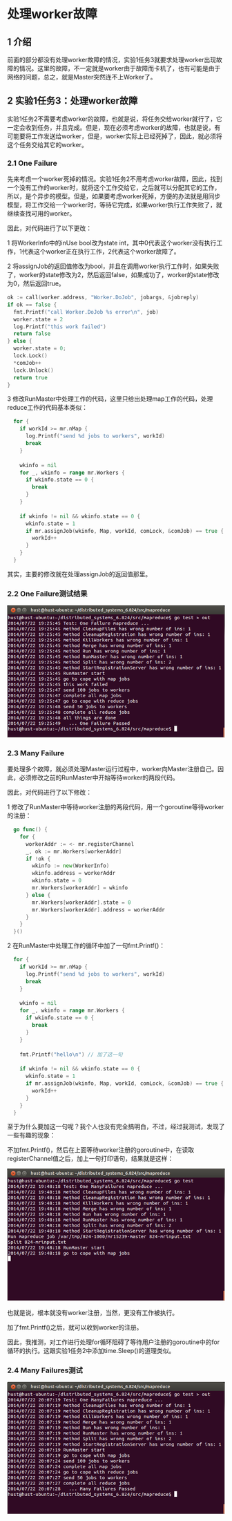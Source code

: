 # 处理worker故障

## 1 介绍

前面的部分都没有处理worker故障的情况，实验1任务3就要求处理worker出现故障的情况。这里的故障，不一定就是worker由于故障而卡机了，也有可能是由于网络的问题，总之，就是Master突然连不上Worker了。

## 2 实验1任务3：处理worker故障

实验1任务2不需要考虑worker的故障，也就是说，将任务交给worker就行了，它一定会收到任务，并且完成。但是，现在必须考虑worker的故障，也就是说，有可能要将工作发送给worker，但是，worker实际上已经死掉了，因此，就必须将这个任务交给其它的worker。

### 2.1 One Failure

先来考虑一个worker死掉的情况。实验1任务2不用考虑worker故障，因此，找到一个没有工作的worker时，就将这个工作交给它，之后就可以分配其它的工作，所以，是个异步的模型。但是，如果要考虑worker死掉，方便的办法就是用同步模型，将工作交给一个worker时，等待它完成，如果worker执行工作失败了，就继续查找可用的worker。

因此，对代码进行了以下更改：

1 将WorkerInfo中的inUse bool改为state int，其中0代表这个worker没有执行工作，1代表这个worker正在执行工作，2代表这个worker故障了。

2 将assignJob的返回值修改为bool，并且在调用worker执行工作时，如果失败了，worker的state修改为2，然后返回false，如果成功了，worker的state修改为0，然后返回true。

``` GO
ok := call(worker.address, "Worker.DoJob", jobargs, &jobreply)
if ok == false {
  fmt.Printf("call Worker.DoJob %s error\n", job)
  worker.state = 2
  log.Printf("this work failed")
  return false
} else {
  worker.state = 0;
  lock.Lock()
  *comJob++
  lock.Unlock()
  return true
}
```

3 修改RunMaster中处理工作的代码，这里只给出处理map工作的代码，处理reduce工作的代码基本类似：

``` GO
  for {
    if workId >= mr.nMap {
      log.Printf("send %d jobs to workers", workId)
      break
    }

    wkinfo = nil
    for _, wkinfo = range mr.Workers {
      if wkinfo.state == 0 {
        break
      }
    }

    if wkinfo != nil && wkinfo.state == 0 {
      wkinfo.state = 1
      if mr.assignJob(wkinfo, Map, workId, comLock, &comJob) == true {
        workId++
      }
    }
  }
```

其实，主要的修改就在处理assignJob的返回值那里。

### 2.2 One Failure测试结果

![](https://github.com/luofengmacheng/distributed_system/blob/master/pic/mapreduce3.png)

### 2.3 Many Failure

要处理多个故障，就必须处理Master运行过程中，worker向Master注册自己。因此，必须修改之前的RunMaster中开始等待worker的两段代码。

因此，对代码进行了以下修改：

1 修改了RunMaster中等待worker注册的两段代码，用一个goroutine等待worker的注册：

``` GO
  go func() {
    for {
      workerAddr := <- mr.registerChannel
      _, ok := mr.Workers[workerAddr]
      if !ok {
        wkinfo := new(WorkerInfo)
        wkinfo.address = workerAddr
        wkinfo.state = 0
        mr.Workers[workerAddr] = wkinfo
      } else {
        mr.Workers[workerAddr].state = 0
        mr.Workers[workerAddr].address = workerAddr
      }
    }
  }()
```

2 在RunMaster中处理工作的循环中加了一句fmt.Printf()：

``` GO
  for {
    if workId >= mr.nMap {
      log.Printf("send %d jobs to workers", workId)
      break
    }

    wkinfo = nil
    for _, wkinfo = range mr.Workers {
      if wkinfo.state == 0 {
        break
      }
    }

    fmt.Printf("hello\n") // 加了这一句

    if wkinfo != nil && wkinfo.state == 0 {
      wkinfo.state = 1
      if mr.assignJob(wkinfo, Map, workId, comLock, &comJob) == true {
        workId++
      }
    }
  }
```

至于为什么要加这一句呢？我个人也没有完全搞明白，不过，经过我测试，发现了一些有趣的现象：

不加fmt.Printf()，然后在上面等待worker注册的goroutine中，在读取registerChannel值之后，加上一句打印语句，结果就是这样：

![](https://github.com/luofengmacheng/distributed_system/blob/master/pic/mapreduce4.png)

也就是说，根本就没有worker注册，当然，更没有工作被执行。

加了fmt.Printf()之后，就可以收到worker的注册。

因此，我推测，对工作进行处理for循环阻碍了等待用户注册的goroutine中的for循环的执行。这跟实验1任务2中添加time.Sleep()的道理类似。

### 2.4 Many Failures测试

![](https://github.com/luofengmacheng/distributed_system/blob/master/pic/mapreduce5.png)
